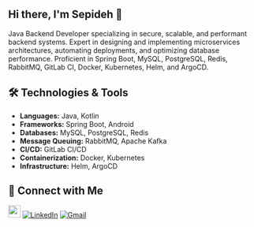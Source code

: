 ## Hi there, I'm Sepideh 👋

Java Backend Developer specializing in secure, scalable, and performant backend systems. Expert in designing and implementing microservices architectures, automating deployments, and optimizing database performance. Proficient in Spring Boot, MySQL, PostgreSQL, Redis, RabbitMQ, GitLab CI, Docker, Kubernetes, Helm, and ArgoCD.

## 🛠️ Technologies & Tools

- **Languages:** Java, Kotlin
- **Frameworks:** Spring Boot, Android
- **Databases:** MySQL, PostgreSQL, Redis
- **Message Queuing:** RabbitMQ, Apache Kafka
- **CI/CD:** GitLab CI/CD
- **Containerization:** Docker, Kubernetes
- **Infrastructure:** Helm, ArgoCD

## 🔗 Connect with Me

<a href="https://sepideh-vaziry.github.io/"><img src="https://img.shields.io/badge/website-black?&style=for-the-badge&logo=About.me&logolColor=42F425" height=25></a> [![LinkedIn](https://img.shields.io/badge/LinkedIn-0077B5?style=for-the-badge&logo=linkedin&logoColor=white)](https://www.linkedin.com/in/sepideh-vaziry/) [![Gmail](https://img.shields.io/badge/Gmail-333333?style=for-the-badge&logo=gmail&logoColor=red)](mailto:sepideh.vaziry@gmail.com)


